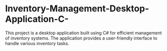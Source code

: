 # Inventory-Management-Desktop-Application-C-
This project is a desktop application built using C# for efficient management of inventory systems. The application provides a user-friendly interface to handle various inventory tasks.
